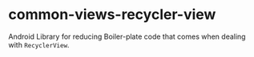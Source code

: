 # common-views-recycler-view
Android Library for reducing Boiler-plate code that comes when dealing with `RecyclerView`.
